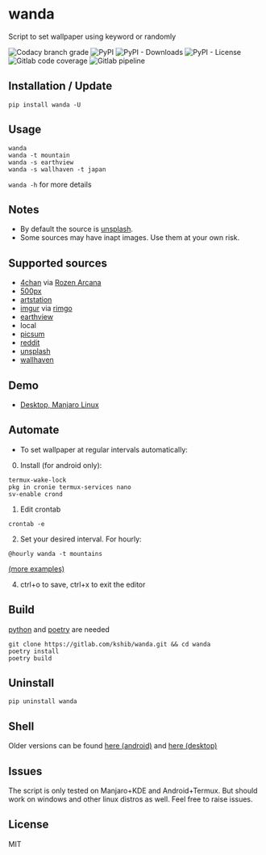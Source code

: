# wanda
Script to set wallpaper using keyword or randomly

![Codacy branch grade](https://img.shields.io/codacy/grade/e5aacd529ce04f3fb8c0f9ce6a3bdd9e/main)
![PyPI](https://img.shields.io/pypi/v/wanda)
![PyPI - Downloads](https://img.shields.io/pypi/dw/wanda)
![PyPI - License](https://img.shields.io/pypi/l/wanda)
![Gitlab code coverage](https://img.shields.io/gitlab/coverage/kshib/wanda/main)
![Gitlab pipeline](https://img.shields.io/gitlab/pipeline-status/kshib/wanda?branch=main)

## Installation / Update
```
pip install wanda -U
```

## Usage
```
wanda
wanda -t mountain
wanda -s earthview
wanda -s wallhaven -t japan
```
`wanda -h` for more details

## Notes
- By default the source is [unsplash](https://unsplash.com).
- Some sources may have inapt images. Use them at your own risk.

## Supported sources

- [4chan](https://boards.4chan.org) via [Rozen Arcana](https://archive.alice.al)
- [500px](https://500px.com)
- [artstation](https://artstation.com)
- [imgur](https://imgur.com) via [rimgo](https://rimgo.pussthecat.org)
- [earthview](https://earthview.withgoogle.com)
- local
- [picsum](https://picsum.photos)
- [reddit](https://reddit.com)
- [unsplash](https://unsplash.com)
- [wallhaven](https://wallhaven.cc)

## Demo
- [Desktop, Manjaro Linux](https://z.zz.fo/om26p.webm)

## Automate
* To set wallpaper at regular intervals automatically:

0. Install (for android only):
```
termux-wake-lock
pkg in cronie termux-services nano
sv-enable crond
```
1. Edit crontab
```
crontab -e
```
2. Set your desired interval. For hourly:
```
@hourly wanda -t mountains
```
[(more examples)](https://crontab.guru/examples.html)

4. ctrl+o to save, ctrl+x to exit the editor

## Build
[python](https://www.python.org/downloads/) and [poetry](https://python-poetry.org/) are needed
```
git clone https://gitlab.com/kshib/wanda.git && cd wanda
poetry install
poetry build
```

## Uninstall
```
pip uninstall wanda
```

## Shell
Older versions can be found [here (android)](https://gitlab.com/kshib/wanda/-/tree/sh-android) and [here (desktop)](https://gitlab.com/kshib/wanda/-/tree/sh-desktop)

## Issues
The script is only tested on Manjaro+KDE and Android+Termux. But should work on windows and other linux distros as well.
Feel free to raise issues.

## License
MIT
